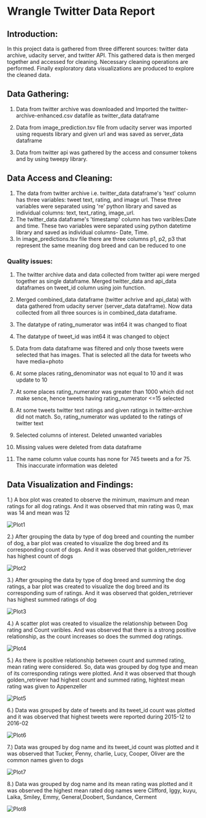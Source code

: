 
# Wrangle Twitter Data Report
## Introduction:
In this project data is gathered from three different sources: twitter data archive, udacity server, and twitter API. This gathered data is then merged together and accessed for cleaning. Necessary cleaning operations are performed. Finally exploratory data visualizations are produced to explore the cleaned data.

## Data Gathering:
1. Data from twitter archive was downloaded and Imported the twitter-archive-enhanced.csv datafile as twitter_data dataframe

2. Data from image_prediction.tsv file from udacity server was imported using requests library and given url and was saved as server_data dataframe

3. Data from twitter api was gathered by the access and consumer tokens and by using tweepy library.
## Data Access and Cleaning:
1. The data from twitter archive i.e. twitter_data dataframe's 'text' column has three variables: tweet text, rating, and image url. These three variables were separated using 're' python library and saved as individual columns: text, text_rating, image_url.
 2. The twitter_data dataframe's 'timestamp' column has two varibles:Date and time. These two variables were separated using python datetime library and saved as individual columns- Date, Time.
 3. In image_predictions.tsv file there are three columns p1, p2, p3 that represent the same meaning dog breed and can be reduced to one
 
### Quality issues:

1. The twitter archive data and data collected from twitter api were merged together as single dataframe. Merged twitter_data and api_data dataframes on tweet_id column using join function.

2. Merged combined_data dataframe (twitter achrive and api_data) with data gathered from udacity server (server_data dataframe). Now data collected from all three sources is in combined_data dataframe.

3. The datatype of rating_numerator was int64 it was changed to float

4. The datatype of tweet_id was int64 it was changed to object

5. Data from data dataframe was filtered and only those tweets were selected that has images. That is selected all the data for tweets who have media=photo

6. At some places rating_denominator was not equal to 10 and it was update to 10

7. At some places rating_numerator was greater than 1000 which did not make sence, hence tweets having rating_numerator <=15 selected

8. At some tweets twitter text ratings and given ratings in twitter-archive did not match. So, rating_numerator was updated to the ratings of twitter text

9.  Selected columns of interest. Deleted unwanted variables

10. Missing values were deleted from data dataframe

11. The name column value counts has none for 745 tweets and a for 75. This inaccurate information was deleted

## Data Visualization and Findings:
1.) A box plot was created to observe the minimum, maximum and mean ratings for all dog ratings. And it was observed that min rating was 0, max was 14 and mean was 12

![Plot1](Image\plot1.png)


2.) After grouping the data by type of dog breed and counting the number of dog, a bar plot was created to visualize the dog breed and its corresponding count of dogs. And it was observed that golden_retrriever has highest count of dogs

![Plot2](Image\plot2.png)


3.) After grouping the data by type of dog breed and summing the dog ratings, a bar plot was created to visualize the dog breed and its corresponding sum of ratings. And it was observed that golden_retrriever has highest summed ratings of dog

![Plot3](Image\plot3.png)

4.) A scatter plot was created to visualize the relationship between Dog rating and Count varibles. And was observed that there is a strong positive relationship, as the count increases so does the summed dog ratings.

![Plot4](Image\plot4.png)

5.) As there is positive relationship between count and summed rating, mean rating were considered. So, data was grouped by dog type and mean of its corresponding ratings were plotted. And it was observed that though golden_retriever had highest count and summed rating, hightest mean rating was given to Appenzeller

![Plot5](Image\plot5.png)

6.) Data was grouped by date of tweets and its tweet_id count was plotted and it was observed that highest tweets were reported during 2015-12 to 2016-02

![Plot6](Image\plot6.png)

7.) Data was grouped by dog name and its tweet_id count was plotted and it was observed that Tucker, Penny, charlie, Lucy, Cooper, Oliver are the common names given to dogs

![Plot7](Image\plot7.png)

8.) Data was grouped by dog name and its mean rating was plotted and it was observed the highest mean rated dog names were Clifford, lggy, kuyu, Laika, Smiley, Emmy, General,Doobert, Sundance, Cerment

![Plot8](Image\plot8.png)

